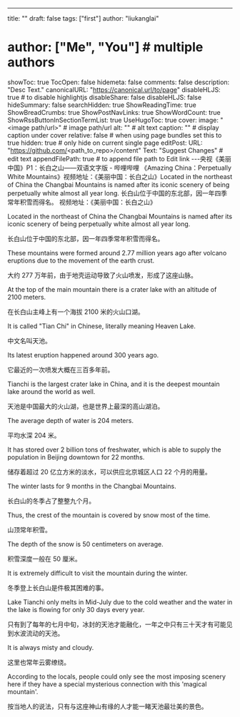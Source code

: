 ---
title: ""
draft: false
tags: ["first"]
author: "liukanglai"
# author: ["Me", "You"] # multiple authors
showToc: true
TocOpen: false
hidemeta: false
comments: false
description: "Desc Text."
canonicalURL: "https://canonical.url/to/page"
disableHLJS: true # to disable highlightjs
disableShare: false
disableHLJS: false
hideSummary: false
searchHidden: true
ShowReadingTime: true
ShowBreadCrumbs: true
ShowPostNavLinks: true
ShowWordCount: true
ShowRssButtonInSectionTermList: true
UseHugoToc: true
cover:
    image: "<image path/url>" # image path/url
    alt: "<alt text>" # alt text
    caption: "<text>" # display caption under cover
    relative: false # when using page bundles set this to true
    hidden: true # only hide on current single page
editPost:
    URL: "https://github.com/<path_to_repo>/content"
    Text: "Suggest Changes" # edit text
    appendFilePath: true # to append file path to Edit link
---央视《美丽中国》P1：长白之山——双语文字版 - 哔哩哔哩
《Amazing China：Perpetually White Mountains》视频地址：《美丽中国：长白之山》Located in the northeast of China the Changbai Mountains is named after its iconic scenery of being perpetually white almost all year long. 长白山位于中国的东北部，因一年四季常年积雪而得名。
视频地址：《美丽中国：长白之山》

Located in the northeast of China the Changbai Mountains is named after its iconic scenery of being perpetually white almost all year long.

长白山位于中国的东北部，因一年四季常年积雪而得名。

These mountains were formed around 2.77 million years ago after volcano eruptions due to the movement of the earth crust.

大约 277 万年前，由于地壳运动导致了火山喷发，形成了这座山脉。

At the top of the main mountain there is a crater lake with an altitude of 2100 meters.

在长白山主峰上有一个海拔 2100 米的火山口湖。

It is called "Tian Chi" in Chinese, literally meaning Heaven Lake.

中文名叫天池。

Its latest eruption happened around 300 years ago.

它最近的一次喷发大概在三百多年前。

Tianchi is the largest crater lake in China, and it is the deepest mountain lake around the world as well.

天池是中国最大的火山湖，也是世界上最深的高山湖泊。

The average depth of water is 204 meters.

平均水深 204 米。

It has stored over 2 billion tons of freshwater, which is able to supply the population in Beijing downtown for 22 months.

储存着超过 20 亿立方米的淡水，可以供应北京城区人口 22 个月的用量。

The winter lasts for 9 months in the Changbai Mountains.

长白山的冬季占了整整九个月。

Thus, the crest of the mountain is covered by snow most of the time.

山顶常年积雪。

The depth of the snow is 50 centimeters on average.

积雪深度一般在 50 厘米。

It is extremely difficult to visit the mountain during the winter.

冬季登上长白山是件极其困难的事。

Lake Tianchi only melts in Mid-July due to the cold weather and the water in the lake is flowing for only 30 days every year.

只有到了每年的七月中旬，冰封的天池才能融化，一年之中只有三十天才有可能见到水波流动的天池。

It is always misty and cloudy.

这里也常年云雾缭绕。

According to the locals, people could only see the most imposing scenery here if they have a special mysterious connection with this 'magical mountain'.

按当地人的说法，只有与这座神山有缘的人才能一睹天池最壮美的景色。
